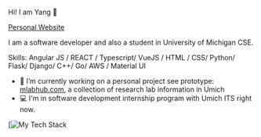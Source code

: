 Hi! I am Yang 👋

[Personal Website](https://liyangg.com)

I am a software developer and also a student in University of Michigan CSE.

Skills: Angular JS / REACT / Typescript/ VueJS / HTML / CSS/ Python/ Flask/ Django/ C++/ Go/ AWS / Material UI

- 🌱 I’m currently working on a personal project see prototype: [mlabhub.com](http://mlabhub.com), a collection of research lab information in Umich
- 💻 I'm in software development internship program with Umich ITS right now. 

[![My Tech Stack](https://github-readme-tech-stack.vercel.app/api/cards?lineCount=3&bg=%25231d2020&badge=%2523518fb1&border=%2523a27c7c&titleColor=%2523c59bde&line1=react%2Creact%2C76a1dd%3Btypescript%2Ctypescript%2C2353be%3Bflutter%2Cflutter%2C17636e%3Bjavascript%2Cjavascript%2Cc5eb18%3Bangular%2Cangular%2Cd11f1f%3BVue%2CVue%2C0bd69d%3B&line2=python%2Cpython%2Cfcf7fb%3Bjava%2Cjava%2C228c9b%3BDjango%2CDjango%2C3eb614%3Bflask%2Cflask%2Cf3ecec%3BGo%2CGo%2C2656a3%3B&line3=sqlite%2Csqlite%2C593939%3Bmysql%2Cmysql%2Cb32b2b%3Bpostgresql%2Cpostgresql%2C277fd8%3Bmongodb%2Cmongodb%2C28e846%3B)
